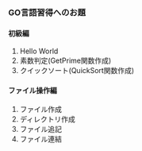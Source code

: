 ### GO言語習得へのお題

#### 初級編

1. Hello World
2. 素数判定(GetPrime関数作成)
3. クイックソート(QuickSort関数作成)


#### ファイル操作編

1. ファイル作成
2. ディレクトリ作成
3. ファイル追記
4. ファイル連結
